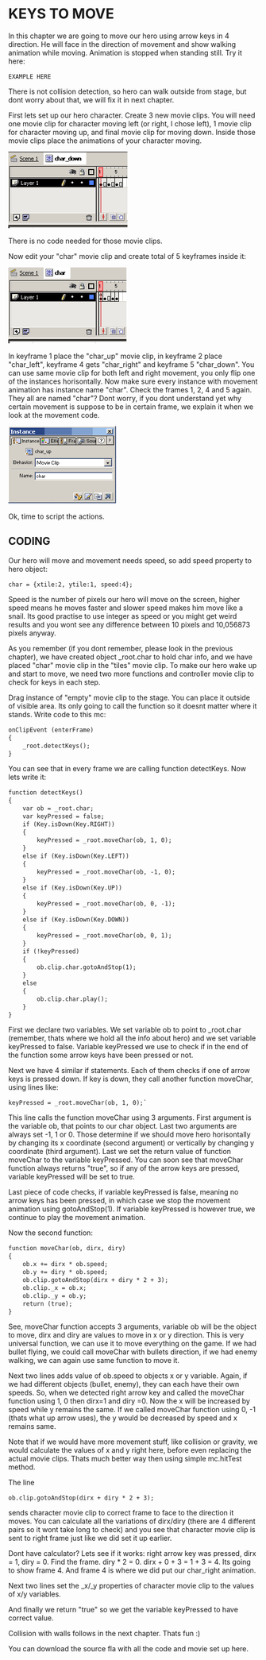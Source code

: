 # KEYS TO MOVE

In this chapter we are going to move our hero using arrow keys in 4 direction. He will face in the direction of movement and show walking animation while moving. Animation is stopped when standing still. Try it here:

```
EXAMPLE HERE
```


There is not collision detection, so hero can walk outside from stage, but dont worry about that, we will fix it in next chapter.

First lets set up our hero character. Create 3 new movie clips. You will need one movie clip for character moving left (or right, I chose left), 1 movie clip for character moving up, and final movie clip for moving down. Inside those movie clips place the animations of your character moving.

![](p07_2.gif)

There is no code needed for those movie clips.

Now edit your "char" movie clip and create total of 5 keyframes inside it:

![](p07_3.gif)

In keyframe 1 place the "char_up" movie clip, in keyframe 2 place "char_left", keyframe 4 gets "char_right" and keyframe 5 "char_down". You can use same movie clip for both left and right movement, you only flip one of the instances horisontally. Now make sure every instance with movement animation has instance name "char". Check the frames 1, 2, 4 and 5 again. They all are named "char"? Dont worry, if you dont understand yet why certain movement is suppose to be in certain frame, we explain it when we look at the movement code.

![](p07_4.gif)

Ok, time to script the actions.


## CODING

Our hero will move and movement needs speed, so add speed property to hero object:

```
char = {xtile:2, ytile:1, speed:4};
```
Speed is the number of pixels our hero will move on the screen, higher speed means he moves faster and slower speed makes him move like a snail. Its good practise to use integer as speed or you might get weird results and you wont see any difference between 10 pixels and 10,056873 pixels anyway.

As you remember (if you dont remember, please look in the previous chapter), we have created object _root.char to hold char info, and we have placed "char" movie clip in the "tiles" movie clip. To make our hero wake up and start to move, we need two more functions and controller movie clip to check for keys in each step.

Drag instance of "empty" movie clip to the stage. You can place it outside of visible area. Its only going to call the function so it doesnt matter where it stands. Write code to this mc:

```
onClipEvent (enterFrame)
{
	_root.detectKeys();
}
```
You can see that in every frame we are calling function detectKeys. Now lets write it:

```
function detectKeys()
{
	var ob = _root.char;
	var keyPressed = false;
	if (Key.isDown(Key.RIGHT))
	{
		keyPressed = _root.moveChar(ob, 1, 0);
	}
	else if (Key.isDown(Key.LEFT))
	{
		keyPressed = _root.moveChar(ob, -1, 0);
	}
	else if (Key.isDown(Key.UP))
	{
		keyPressed = _root.moveChar(ob, 0, -1);
	}
	else if (Key.isDown(Key.DOWN))
	{
		keyPressed = _root.moveChar(ob, 0, 1);
	}
	if (!keyPressed)
	{
		ob.clip.char.gotoAndStop(1);
	}
	else
	{
		ob.clip.char.play();
	}
}
```
First we declare two variables. We set variable ob to point to _root.char (remember, thats where we hold all the info about hero) and we set variable keyPressed to false. Variable keyPressed we use to check if in the end of the function some arrow keys have been pressed or not.

Next we have 4 similar if statements. Each of them checks if one of arrow keys is pressed down. If key is down, they call another function moveChar, using lines like:

```
keyPressed = _root.moveChar(ob, 1, 0);`
```
This line calls the function moveChar using 3 arguments. First argument is the variable ob, that points to our char object. Last two arguments are always set -1, 1 or 0. Those determine if we should move hero horisontally by changing its x coordinate (second argument) or vertically by changing y coordinate (third argument). Last we set the return value of function moveChar to the variable keyPressed. You can soon see that moveChar function always returns "true", so if any of the arrow keys are pressed, variable keyPressed will be set to true.

Last piece of code checks, if variable keyPressed is false, meaning no arrow keys has been pressed, in which case we stop the movement animation using gotoAndStop(1). If variable keyPressed is however true, we continue to play the movement animation.

Now the second function:

```
function moveChar(ob, dirx, diry)
{
	ob.x += dirx * ob.speed;
	ob.y += diry * ob.speed;
	ob.clip.gotoAndStop(dirx + diry * 2 + 3);
	ob.clip._x = ob.x;
	ob.clip._y = ob.y;
	return (true);
}
```
See, moveChar function accepts 3 arguments, variable ob will be the object to move, dirx and diry are values to move in x or y direction. This is very universal function, we can use it to move everything on the game. If we had bullet flying, we could call moveChar with bullets direction, if we had enemy walking, we can again use same function to move it.

Next two lines adds value of ob.speed to objects x or y variable. Again, if we had different objects (bullet, enemy), they can each have their own speeds. So, when we detected right arrow key and called the moveChar function using 1, 0 then dirx=1 and diry =0. Now the x will be increased by speed while y remains the same. If we called moveChar function using 0, -1 (thats what up arrow uses), the y would be decreased by speed and x remains same.

Note that if we would have more movement stuff, like collision or gravity, we would calculate the values of x and y right here, before even replacing the actual movie clips. Thats much better way then using simple mc.hitTest method.

The line

```
ob.clip.gotoAndStop(dirx + diry * 2 + 3);
```
sends character movie clip to correct frame to face to the direction it moves. You can calculate all the variations of dirx/diry (there are 4 different pairs so it wont take long to check) and you see that character movie clip is sent to right frame just like we did set it up earlier.

Dont have calculator? Lets see if it works: right arrow key was pressed, dirx = 1, diry = 0. Find the frame. diry * 2 = 0. dirx + 0 + 3 = 1 + 3 = 4. Its going to show frame 4. And frame 4 is where we did put our char_right animation.

Next two lines set the _x/_y properties of character movie clip to the values of x/y variables.

And finally we return "true" so we get the variable keyPressed to have correct value.

Collision with walls follows in the next chapter. Thats fun :)

You can download the source fla with all the code and movie set up here.